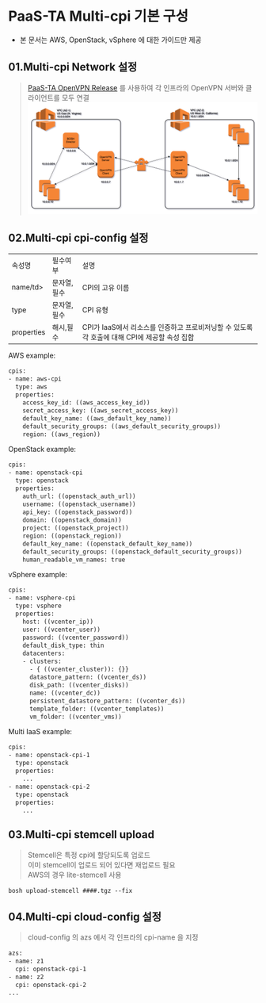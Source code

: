 # PaaS-TA Multi-cpi 기본 구성
- 본 문서는 AWS, OpenStack, vSphere 에 대한 가이드만 제공


## 01.Multi-cpi Network 설정
> [PaaS-TA OpenVPN Release](https://github.com/jinhyojin/openvpn-deployment) 를 사용하여 각 인프라의 OpenVPN 서버와 클라이언트를 모두 연결 
![guide_image1](https://github.com/jinhyojin/multi-cpi-deployment/blob/main/guide/images/openvpn.png)

## 02.Multi-cpi cpi-config 설정 
<table>
<tr>
<td>속성명</td>
<td>필수여부</td>
<td>설명</td>
</tr>
<tr>
<td>name/td>
<td>문자열,필수</td>
<td>CPI의 고유 이름</td>
</tr>
<tr>
<td>type</td>
<td>문자열,필수</td>
<td>CPI 유형</td>
</tr>
<tr>
<td>properties</td>
<td>해시,필수</td>
<td>CPI가 IaaS에서 리소스를 인증하고 프로비저닝할 수 있도록 각 호출에 대해 CPI에 제공할 속성 집합</td>
</tr>
</table>

AWS example:
```
cpis:
- name: aws-cpi
  type: aws
  properties:
    access_key_id: ((aws_access_key_id))
    secret_access_key: ((aws_secret_access_key))
    default_key_name: ((aws_default_key_name))
    default_security_groups: ((aws_default_security_groups))
    region: ((aws_region))
```

OpenStack example:
```
cpis:
- name: openstack-cpi
  type: openstack
  properties:
    auth_url: ((openstack_auth_url))
    username: ((openstack_username))
    api_key: ((openstack_password))
    domain: ((openstack_domain))
    project: ((openstack_project))
    region: ((openstack_region))
    default_key_name: ((openstack_default_key_name))
    default_security_groups: ((openstack_default_security_groups))
    human_readable_vm_names: true
```

vSphere example:
```
cpis:
- name: vsphere-cpi
  type: vsphere
  properties:
    host: ((vcenter_ip))
    user: ((vcenter_user))
    password: ((vcenter_password))
    default_disk_type: thin
    datacenters:
    - clusters:
      - { ((vcenter_cluster)): {}}
      datastore_pattern: ((vcenter_ds))
      disk_path: ((vcenter_disks))
      name: ((vcenter_dc))
      persistent_datastore_pattern: ((vcenter_ds))
      template_folder: ((vcenter_templates))
      vm_folder: ((vcenter_vms))
```

Multi IaaS example:
```
cpis:
- name: openstack-cpi-1
  type: openstack
  properties:
    ...
- name: openstack-cpi-2
  type: openstack
  properties:
    ...
```

## 03.Multi-cpi stemcell upload
> Stemcell은 특정 cpi에 할당되도록 업로드
<br>이미 stemcell이 업로드 되어 있다면 재업로드 필요
<br>AWS의 경우 lite-stemcell 사용
```
bosh upload-stemcell ####.tgz --fix
```

## 04.Multi-cpi cloud-config 설정 
> cloud-config 의 azs 에서 각 인프라의 cpi-name 을 지정
```
azs:
- name: z1
  cpi: openstack-cpi-1
- name: z2
  cpi: openstack-cpi-2
...
```